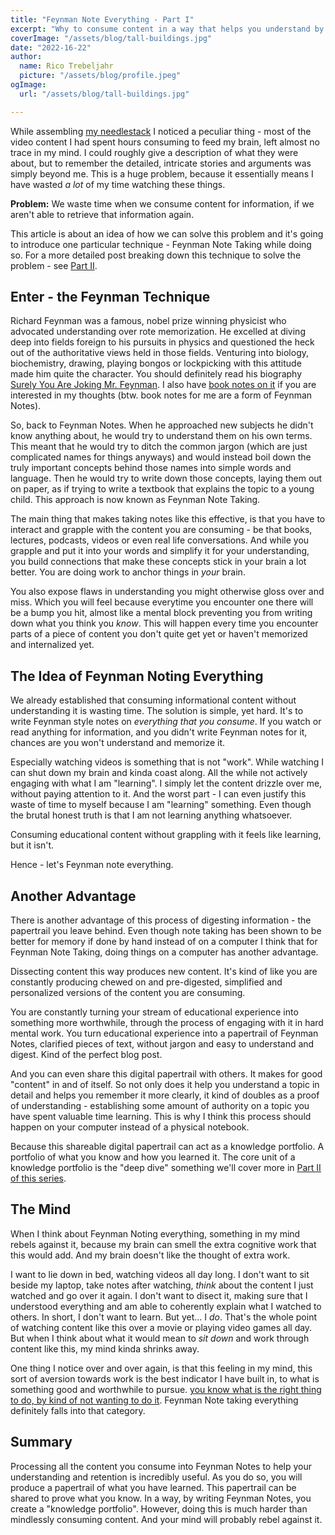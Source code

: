 ```yaml
---
title: "Feynman Note Everything - Part I"
excerpt: "Why to consume content in a way that helps you understand by leaving a papertrail"
coverImage: "/assets/blog/tall-buildings.jpg"
date: "2022-16-22"
author:
  name: Rico Trebeljahr
  picture: "/assets/blog/profile.jpeg"
ogImage:
  url: "/assets/blog/tall-buildings.jpg"

---
```


While assembling [my needlestack](/needlestack) I noticed a peculiar thing - most of the video content I had spent hours consuming to feed my brain, left almost no trace in my mind. I could roughly give a description of what they were about, but to  remember the detailed, intricate stories and arguments was simply beyond me. This is a huge problem, because it essentially means I have wasted *a lot* of my time watching these things. 

**Problem:** 
We waste time when we consume content for information, if we aren't able to retrieve that information again. 

This article is about an idea of how we can solve this problem and it's going to introduce one particular technique - Feynman Note Taking while doing so. For a more detailed post breaking down this technique to solve the problem - see [Part II](/posts/feynman-note-everything-2). 

## Enter - the Feynman Technique 

Richard Feynman was a famous, nobel prize winning physicist who advocated understanding over rote memorization. He excelled at diving deep into fields foreign to his pursuits in physics and  questioned the heck out of the authoritative views held in those fields. Venturing into biology, biochemistry, drawing, playing bongos or lockpicking with this attitude made him quite the character. You should definitely read his biography [Surely You Are Joking Mr. Feynman](#TODO). I also have [book notes on it](#TODO) if you are interested in my thoughts (btw. book notes for me are a form of Feynman Notes).

So, back to Feynman Notes. When he approached new subjects he didn't know anything about, he would try to understand them on his own terms. This meant that he would try to ditch the common jargon (which are just complicated names for things anyways) and would instead boil down the truly important concepts behind those names into simple words and language. Then he would try to write down those concepts, laying them out on paper, as if trying to write a textbook that explains the topic to a young child. This approach is now known as Feynman Note Taking. 

The main thing that makes taking notes like this effective, is that you have to interact and grapple with the content you are consuming - be that books, lectures, podcasts, videos or even real life conversations. And while you grapple and put it into your words and simplify it for your understanding, you build connections that make these concepts stick in your brain a lot better. You are doing work to anchor things in *your* brain. 

You also expose flaws in understanding you might otherwise gloss over and miss. Which you will feel because everytime you encounter one there will be a bump you hit, almost like a mental block preventing you from writing down what you think you *know*. This will happen every time you encounter parts of a piece of content you don't quite get yet or haven't memorized and internalized yet. 

## The Idea of Feynman Noting Everything

We already established that consuming informational content without understanding it is wasting time. The solution is simple, yet hard. It's to write Feynman style notes on *everything that you consume*. If you watch or read anything for information, and you didn't write Feynman notes for it, chances are you won't  understand and memorize it.

Especially watching videos is something that is not "work". While watching I can shut down my brain and kinda coast along. All the while not actively engaging with what I am "learning". I simply let the content drizzle over me, without  paying attention to it. And the worst part - I can even justify this waste of time to myself because I am "learning" something. Even though the brutal honest truth is that I am not learning anything whatsoever. 

Consuming educational content without grappling with it feels like learning, but it  isn't.

Hence - let's Feynman note everything. 

## Another Advantage

There is another advantage of this process of digesting information - the papertrail you leave behind. Even though note taking has been shown to be better for memory if done by hand instead of on a computer I think that for Feynman Note Taking, doing things on a computer has another advantage. 

Dissecting content this way produces new content. It's kind of like you are constantly producing chewed on and pre-digested, simplified and personalized versions of the content you are consuming. 

You are constantly turning your stream of educational experience into something more worthwhile, through the process of engaging with it in hard mental work. You turn educational experience into a papertrail of Feynman Notes, clarified pieces of text, without jargon and easy to understand and digest. Kind of the perfect blog post.

And you can even share this digital papertrail with others. It makes for good "content" in and of itself. So not only does it help you understand a topic in detail and helps you remember it more clearly, it kind of doubles as a proof of understanding - establishing some amount of authority on a topic you have spent valuable time learning. This is why I think this process should happen on your computer instead of a physical notebook. 

Because this shareable digital papertrail can act as a knowledge portfolio. A portfolio of what you know and how you learned it. The core unit of a knowledge portfolio is the "deep dive" something we'll cover more in [Part II of this series](/posts/feynman-note-everything-2). 

## The Mind

When I think about Feynman Noting everything, something in my mind rebels against it, because my brain can smell the extra cognitive work that this would add. And my brain  doesn't like the thought of extra work. 

I want to lie down in bed, watching videos all day long. I don't want to sit beside my laptop, take notes after watching, *think* about the content I just watched and go over it again. I don't want to disect it, making sure that I understood everything and am able to coherently explain what I watched to others. In short, I don't  want to learn. But yet... I *do*. That's the whole point of watching content like this over a movie or playing video games all day. But when I think about what it would  mean to *sit down* and work through content like this, my mind kinda shrinks away. 

One thing I notice over and over again, is that this feeling in my mind, this sort of aversion towards work is the best indicator I have built in, to what is something good and worthwhile to pursue. [ you know what is the right thing to do, by kind of not wanting to do it](#TODO). Feynman Note taking everything definitely falls into that category.

## Summary

Processing all the content you consume into Feynman Notes to help your understanding and retention is incredibly useful. As you do so, you will produce a papertrail of what you have learned. This papertrail can be shared to prove what you know. In a way, by writing Feynman Notes, you create a "knowledge portfolio". However, doing this is much harder than mindlessly consuming content. And your mind will probably rebel against it.


